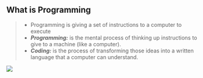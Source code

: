 ## What is Programming

> - Programming is giving a set of instructions to a computer to execute
> - ___Programming:___ is the mental process of thinking up instructions to give to a machine (like a computer).
> - ___Coding:___ is the process of transforming those ideas into a written language that a computer can understand.

[![](https://markdown-videos.vercel.app/youtube/dQw4w9WgXcQ)](https://youtu.be/dQw4w9WgXcQ)



